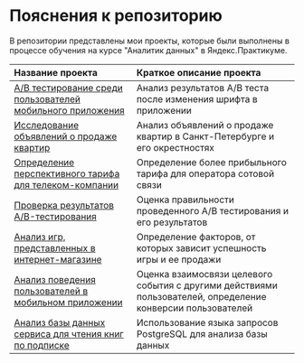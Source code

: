 # Пояснения к репозиторию

В репозитории представлены мои проекты, которые были выполнены в процессе обучения на курсе "Аналитик данных" в Яндекс.Практикуме.

| Название проекта      | Краткое описание проекта | 
| :---------------------| :------------------------|
|[А/B тестирование среди пользователей мобильного приложения](https://github.com/AlexZo29/Portfolio/tree/main/AB%20tests-1)| Анализ результатов А/В теста после изменения шрифта в приложении|
|[Исследование объявлений о продаже квартир](https://github.com/AlexZo29/Portfolio/tree/main/Apartments_Adevrts)| Анализ объявлений о продаже квартир в Санкт-Петербурге и его окрестностях| 
|[Определение перспективного тарифа для телеком-компании](https://github.com/AlexZo29/Portfolio/tree/main/BestTariff)|Определение более прибыльного тарифа для оператора сотовой связи |
| [Проверка результатов А/B-тестирования](https://github.com/AlexZo29/Portfolio/tree/main/Check_AB_test)|Оценка правильности проведенного А/В тестирования и его результатов|
|[Анализ игр, представленных в интернет-магазине](https://github.com/AlexZo29/Portfolio/tree/main/GamesSales)| Определение факторов, от которых зависит успешность игры и ее продажи|
| [Анализ поведения пользователей в мобильном приложении](https://github.com/AlexZo29/Portfolio/tree/main/MobileAppUsers)|Оценка взаимосвязи целевого события с другими действиями пользователей, определение конверсии пользователей| 
| [Анализ базы данных сервиса для чтения книг по подписке](https://github.com/AlexZo29/Portfolio/tree/main/SQL%20project#анализ-базы-данных-сервиса-для-чтения-книг-по-подписке)|Использование языка запросов PostgreSQL для анализа базы данных|



